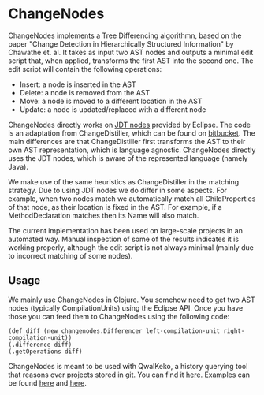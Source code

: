 ChangeNodes
===========
ChangeNodes implements a Tree Differencing algorithmn, based on the paper "Change Detection in Hierarchically Structured Information" by Chawathe et. al. It takes as input two AST nodes and outputs a minimal edit script that, when applied, transforms the first AST into the second one. The edit script will contain the following operations:

* Insert: a node is inserted in the AST
* Delete: a node is removed from the AST
* Move: a node is moved to a different location in the AST
* Update: a node is updated/replaced with a different node

ChangeNodes directly works on [JDT nodes](http://help.eclipse.org/juno/index.jsp?topic=%2Forg.eclipse.jdt.doc.isv%2Freference%2Fapi%2Forg%2Feclipse%2Fjdt%2Fcore%2Fdom%2FASTNode.html) provided by Eclipse. The code is an adaptation from ChangeDistiller, which can be found on [bitbucket](https://bitbucket.org/sealuzh/tools-changedistiller). The main differences are that ChangeDistiller first transforms the AST to their own AST representation, which is language agnostic. ChangeNodes directly uses the JDT nodes, which is aware of the represented language (namely Java).

We make use of the same heuristics as ChangeDistiller in the matching strategy. Due to using JDT nodes we do differ in some aspects. For example, when two nodes match we automatically match all ChildProperties of that node, as their location is fixed in the AST. For example, if a MethodDeclaration matches then its Name will also match.

The current implementation has been used on large-scale projects in an automated way. Manual inspection of some of the results indicates it is working properly, although the edit script is not always minimal (mainly due to incorrect matching of some nodes).



Usage
-----
We mainly use ChangeNodes in Clojure. You somehow need to get two AST nodes (typically CompilationUnits) using the Eclipse API. Once you have those you can feed them to ChangeNodes using the following code:

    (def diff (new changenodes.Differencer left-compilation-unit right-compilation-unit))
    (.difference diff)
    (.getOperations diff)
    
ChangeNodes is meant to be used with QwalKeko, a history querying tool that reasons over projects stored in git. You can find it [here](https://github.com/ReinoutStevens/damp.qwalkeko). Examples can be found [here](https://github.com/ReinoutStevens/damp.qwalkeko/blob/master/src/qwalkeko/clj/changenodes.clj) and [here](https://github.com/ReinoutStevens/damp.qwalkeko/blob/master/src/qwalkeko/experiments/selenium.clj).

